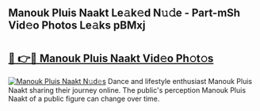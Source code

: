 ## Manouk Pluis Naakt Le𝚊k𝚎d N𝚞𝚍e - Part-mSh Vid𝚎o Photos Le𝚊ks pBMxj

# <h2><a href="http://fb83w5v.evod.top/?m=Manouk+Pluis+Naakt">🔗 👉🔴 Manouk Pluis Naakt Vid𝚎o Ph𝚘t𝚘s</a></h2>

[![Manouk Pluis Naakt N𝚞d𝚎s](https://i.imgur.com/8V9OHl7.gif)](http://fb83w5v.evod.top/?m=Manouk+Pluis+Naakt)
Dance and lifestyle enthusiast Manouk Pluis Naakt sharing their journey online. The public's perception Manouk Pluis Naakt of a public figure can change over time. 
